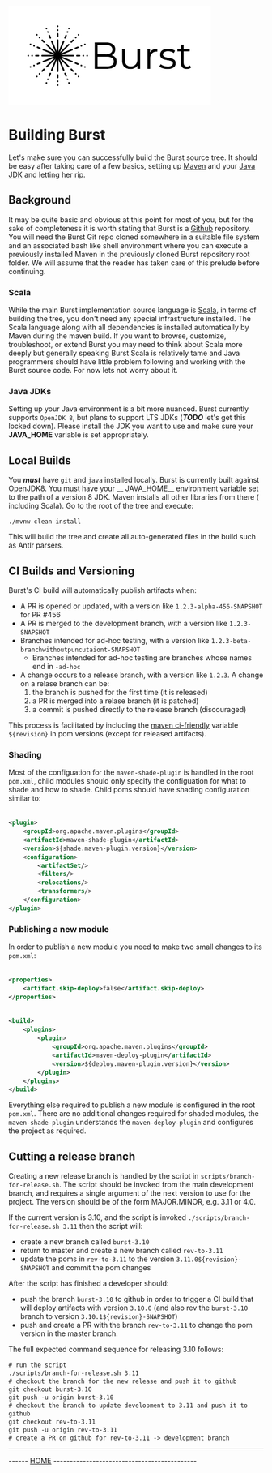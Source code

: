 ![Burst](burst.png "")

# Building Burst

Let's make sure you can successfully build the Burst source tree. It should be easy after taking care of a few basics,
setting up [Maven](https://maven.apache.org/) and your [Java JDK](https://www.java.com/) and letting her rip.

## Background

It may be quite basic and obvious at this point for most of you, but for the sake of completeness it is worth stating
that Burst is a [Github](https://github.com/) repository. You will need the Burst Git repo cloned somewhere in a
suitable file system and an associated bash like shell environment where you can execute a previously installed Maven in
the previously cloned Burst repository root folder. We will assume that the reader has taken care of this prelude before
continuing.

### Scala

While the main Burst implementation source language is [Scala](https://www.scala-lang.org/), in terms of building the
tree, you don't need any special infrastructure installed. The Scala language along with all dependencies is installed
automatically by Maven during the maven build. If you want to browse, customize, troubleshoot, or extend Burst you may
need to think about Scala more deeply but generally speaking Burst Scala is relatively tame and Java programmers should
have little problem following and working with the Burst source code. For now lets not worry about it.

### Java JDKs

Setting up your Java environment is a bit more nuanced. Burst currently supports `OpenJDK 8`, but plans to support LTS
JDKs (_**TODO**_ let's get this locked down). Please install the JDK you want to use and make sure your **JAVA_HOME**
variable is set appropriately.

## Local Builds

You ___must___ have `git` and `java` installed locally. Burst is currently built against OpenJDK8. You must have your __
JAVA_HOME__ environment variable set to the path of a version 8 JDK. Maven installs all other libraries from there (
including Scala). Go to the root of the tree and execute:

```shell
./mvnw clean install
```

This will build the tree and create all auto-generated files in the build such as Antlr parsers.

## CI Builds and Versioning

Burst's CI build will automatically publish artifacts when:

- A PR is opened or updated, with a version like `1.2.3-alpha-456-SNAPSHOT` for PR #456
- A PR is merged to the development branch, with a version like `1.2.3-SNAPSHOT`
- Branches intended for ad-hoc testing, with a version like `1.2.3-beta-branchwithoutpuncutaiont-SNAPSHOT`
    - Branches intended for ad-hoc testing are branches whose names end in `-ad-hoc`
- A change occurs to a release branch, with a version like `1.2.3`. A change on a relase branch can be:
    1. the branch is pushed for the first time (it is released)
    1. a PR is merged into a relase branch (it is patched)
    1. a commit is pushed directly to the release branch (discouraged)

This process is facilitated by including the [maven ci-friendly](https://maven.apache.org/maven-ci-friendly.html)
variable `${revision}` in pom versions (except for released artifacts).

### Shading

Most of the configuation for the `maven-shade-plugin` is handled in the root `pom.xml`, child modules should only
specify the configuation for what to shade and how to shade. Child poms should have shading configuration similar to:

```xml

<plugin>
    <groupId>org.apache.maven.plugins</groupId>
    <artifactId>maven-shade-plugin</artifactId>
    <version>${shade.maven-plugin.version}</version>
    <configuration>
        <artifactSet/>
        <filters/>
        <relocations/>
        <transformers/>
    </configuration>
</plugin>
```

### Publishing a new module

In order to publish a new module you need to make two small changes to its `pom.xml`:

```xml

<properties>
    <artifact.skip-deploy>false</artifact.skip-deploy>
</properties>
```

```xml

<build>
    <plugins>
        <plugin>
            <groupId>org.apache.maven.plugins</groupId>
            <artifactId>maven-deploy-plugin</artifactId>
            <version>${deploy.maven-plugin.version}</version>
        </plugin>
    </plugins>
</build>
```

Everything else required to publish a new module is configured in the root `pom.xml`. There are no additional changes
required for shaded modules, the `maven-shade-plugin` understands the `maven-deploy-plugin` and configures the project
as required.

## Cutting a release branch

Creating a new release branch is handled by the script in `scripts/branch-for-release.sh`. The script should be invoked
from the main development branch, and requires a single argument of the next version to use for the project. The version
should be of the form MAJOR.MINOR, e.g. 3.11 or 4.0.

If the current version is 3.10, and the script is invoked `./scripts/branch-for-release.sh 3.11` then the script will:

- create a new branch called `burst-3.10`
- return to master and create a new branch called `rev-to-3.11`
- update the poms in `rev-to-3.11` to the version `3.11.0${revision}-SNAPSHOT` and commit the pom changes

After the script has finished a developer should:

- push the branch `burst-3.10` to github in order to trigger a CI build that will deploy artifacts with
  version `3.10.0` (and also rev the `burst-3.10` branch to version `3.10.1${revision}-SNAPSHOT`)
- push and create a PR with the branch `rev-to-3.11` to change the pom version in the master branch.

The full expected command sequence for releasing 3.10 follows:

```shell
# run the script
./scripts/branch-for-release.sh 3.11
# checkout the branch for the new release and push it to github
git checkout burst-3.10
git push -u origin burst-3.10
# checkout the branch to update development to 3.11 and push it to github
git checkout rev-to-3.11
git push -u origin rev-to-3.11
# create a PR on github for rev-to-3.11 -> development branch
```

---
------ [HOME](../readme.md) --------------------------------------------

